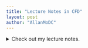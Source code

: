 ```yaml
---
title: "Lecture Notes in CFD"
layout: post
author: "AllanMoDC"
---
```

<details>
  <summary markdown="span">Check out my lecture notes.</summary>
  <div class="iframe_container">
    <iframe src="https://allanmodc.github.io/cfd" onload='javascript:(function(o){o.style.height=o.contentWindow.document.body.scrollHeight+"px";}(this));' style="height:200px;width:100%;border:none;overflow:hidden;" frameborder="0" scrolling="no"></iframe>
  </div>  
</details>
